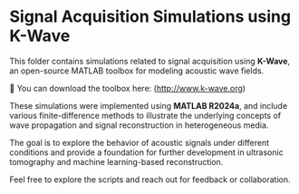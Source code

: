 # Signal Acquisition Simulations using K-Wave

This folder contains simulations related to signal acquisition using **K-Wave**, an open-source MATLAB toolbox for modeling acoustic wave fields.

🔗 You can download the toolbox here: (http://www.k-wave.org)

These simulations were implemented using **MATLAB R2024a**, and include various finite-difference methods to illustrate the underlying concepts of wave propagation and signal reconstruction in heterogeneous media.

The goal is to explore the behavior of acoustic signals under different conditions and provide a foundation for further development in ultrasonic tomography and machine learning-based reconstruction.

Feel free to explore the scripts and reach out for feedback or collaboration.
